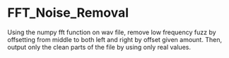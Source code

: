 # FFT_Noise_Removal
Using the numpy fft function on wav file, remove low frequency fuzz by offsetting from middle to both left and right by offset given amount. Then, output only the clean parts of the file by using only real values.
